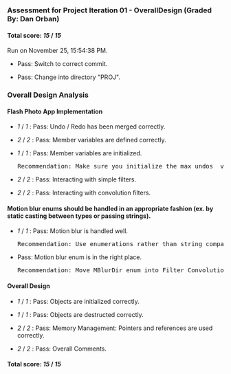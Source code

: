 ### Assessment for Project Iteration 01 - OverallDesign (Graded By: Dan Orban)

#### Total score: _15_ / _15_

Run on November 25, 15:54:38 PM.

+ Pass: Switch to correct commit.



+ Pass: Change into directory "PROJ".


### Overall Design Analysis


#### Flash Photo App Implementation

+  _1_ / _1_ : Pass: Undo / Redo has been merged correctly.

    

+  _2_ / _2_ : Pass: Member variables are defined correctly.

    

+  _1_ / _1_ : Pass: Member variables are initialized.

    <pre>Recommendation: Make sure you initialize the max_undos_ variable</pre>

+  _2_ / _2_ : Pass: Interacting with simple filters.

    

+  _2_ / _2_ : Pass: Interacting with convolution filters.

    


#### Motion blur enums should be handled in an appropriate fashion (ex. by static casting between types or passing strings).

+  _1_ / _1_ : Pass: Motion blur is handled well.

    <pre>Recommendation: Use enumerations rather than string compare</pre>

+ Pass: Motion blur enum is in the right place.

    <pre>Recommendation: Move MBlurDir enum into Filter Convolution Motion Blur class.</pre>


#### Overall Design

+  _1_ / _1_ : Pass: Objects are initialized correctly.

    

+  _1_ / _1_ : Pass: Objects are destructed correctly.

    

+  _2_ / _2_ : Pass: Memory Management: Pointers and references are used correctly.

    

+  _2_ / _2_ : Pass: Overall Comments.

    

#### Total score: _15_ / _15_

